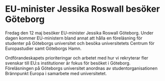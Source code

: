 # EU-minister Jessika Roswall besöker Göteborg

Fredag den 12 maj besöker EU-minister Jessika Roswall Göteborg. Under dagen kommer EU-ministern bland annat att hålla en föreläsning för studenter på Göteborgs universitet och besöka universitetets Centrum för Europastudier samt Göteborgs Hamn.

Ordförandeskapets prioriteringar och arbetet med hur vi rekryterar fler svenskar till EU:s institutioner är fokus för besöket i Göteborg. Föreläsningen på Göteborgs universitet anordnas av studentorganisationen Brännpunkt Europa i samarbete med universitetet.
